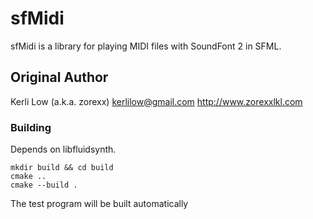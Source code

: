 
# sfMidi

sfMidi is a library for playing MIDI files with SoundFont 2 in SFML.

## Original Author
  Kerli Low (a.k.a. zorexx)
    kerlilow@gmail.com
    http://www.zorexxlkl.com

### Building
Depends on libfluidsynth.

```
mkdir build && cd build
cmake ..
cmake --build .
```

The test program will be built automatically
